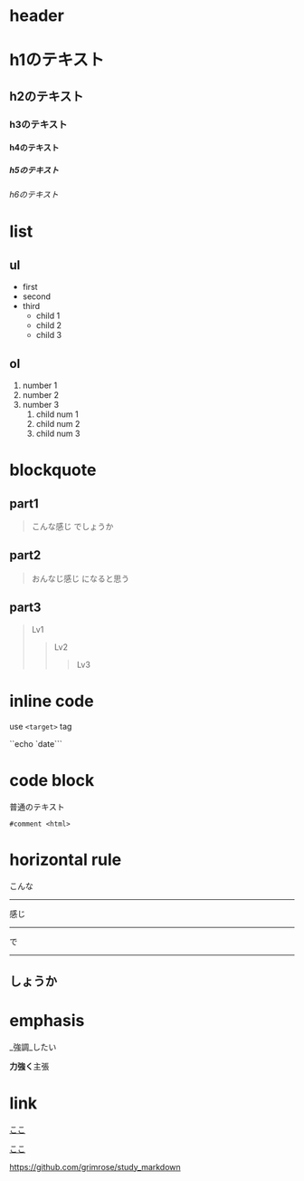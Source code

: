 # header

# h1のテキスト
## h2のテキスト
### h3のテキスト
#### h4のテキスト
##### h5のテキスト
###### h6のテキスト

# list

## ul

* first
* second
* third
	* child 1
	* child 2
	* child 3

## ol

1. number 1
2. number 2
3. number 3
	1. child num 1
	2. child num 2
	3. child num 3

# blockquote 

## part1

> こんな感じ
> でしょうか

## part2
> おんなじ感じ
になると思う

## part3

> Lv1
>
> > Lv2
> >
> > > Lv3

# inline code

use `<target>` tag

``echo `date```

# code block

普通のテキスト

	#comment <html>

# horizontal rule

こんな
* * *
感じ
***
で
- - -
しょうか
---

# emphasis

_強調_したい

**力強く**主張

# link

[ここ](https://github.com/grimrose/study_markdown)

[ここ](https://github.com/grimrose/study_markdown "タイトル")

<https://github.com/grimrose/study_markdown>

